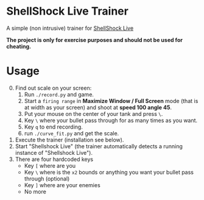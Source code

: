 # ShellShock Live Trainer
A simple (non intrusive) trainer for [ShellShock Live](http://www.shellshocklive.com)

**The project is only for exercise purposes and should not be used for cheating.**

# Usage

0. Find out scale on your screen:
   1. Run `./record.py` and game.
   2. Start a `firing range` in **Maximize Window / Full Screen** mode (that is at width as your screen) and shoot at **speed 100 angle 45**. 
   3. Put your mouse on the center of your tank and press `\`.
   4. Key `\` where your bullet pass through for as many times as you want.
   5. Key `q` to end recording.
   6. run `./curve_fit.py` and get the scale.
1. Execute the trainer (installation see below).
2. Start "Shellshock Live" (the trainer automatically detects a running instance of "Shellshock Live").
3. There are four hardcoded keys
    * Key `[` where are you
    * Key `\` where is the `x2` bounds or anything you want your bullet pass through (optional)
    * Key `]` where are your enemies
    * No more
